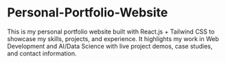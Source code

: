 # Personal-Portfolio-Website
This is my personal portfolio website built with React.js + Tailwind CSS to showcase my skills, projects, and experience. It highlights my work in Web Development and AI/Data Science with live project demos, case studies, and contact information.
